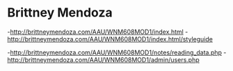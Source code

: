 # Brittney Mendoza


-http://brittneymendoza.com/AAU/WNM608MOD1/index.html
-http://brittneymendoza.com/AAU/WNM608MOD1/index.html/styleguide

-http://brittneymendoza.com/AAU/WNM608MOD1/notes/reading_data.php
-http://brittneymendoza.com/AAU/WNM608MOD1/admin/users.php
